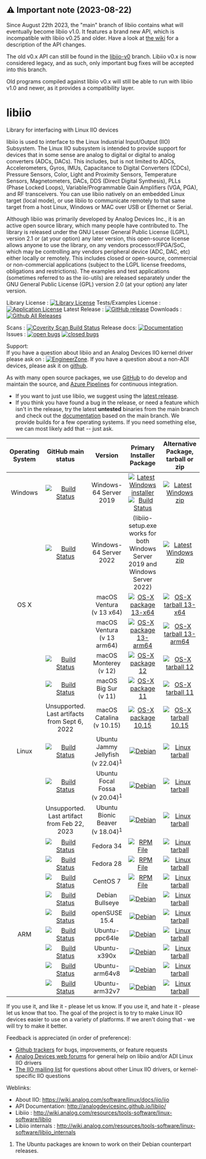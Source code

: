 ## :warning: Important note (2023-08-22)

Since August 22th 2023, the "main" branch of libiio contains what will eventually become libiio v1.0.
It features a brand new API, which is incompatible with libiio v0.25 and older.
Have a look at [the wiki](https://github.com/analogdevicesinc/libiio/wiki/libiio_0_to_1) for a description of the API changes.

The old v0.x API can still be found in the [libiio-v0](https://github.com/analogdevicesinc/libiio/tree/libiio-v0) branch.
Libiio v0.x is now considered legacy, and as such, only important bug fixes will be accepted into this branch.

Old programs compiled against libiio v0.x will still be able to run with libiio v1.0 and newer, as it provides a compatibility layer.

# libiio

Library for interfacing with Linux IIO devices

libiio is used to interface to the Linux Industrial Input/Output (IIO) Subsystem. The Linux IIO subsystem is intended to provide support for devices that in some sense are analog to digital or digital to analog converters (ADCs, DACs). This includes, but is not limited to ADCs, Accelerometers, Gyros, IMUs, Capacitance to Digital Converters (CDCs), Pressure Sensors, Color, Light and Proximity Sensors, Temperature Sensors, Magnetometers, DACs, DDS (Direct Digital Synthesis), PLLs (Phase Locked Loops), Variable/Programmable Gain Amplifiers (VGA, PGA), and RF transceivers. You can use libiio natively on an embedded Linux target (local mode), or use libiio to communicate remotely to that same target from a host Linux, Windows or MAC over USB or Ethernet or Serial.

Although libiio was primarily developed by Analog Devices Inc., it is an active open source library, which many people have contributed to. The library is released under the GNU Lesser General Public License (LGPL), version 2.1 or (at your option) any later version, this open-source license allows anyone to use the library, on any vendors processor/FPGA/SoC, which may be controlling any vendors peripheral device (ADC, DAC, etc) either locally or remotely. This includes closed or open-source, commercial or non-commercial applications (subject to the LGPL license freedoms, obligations and restrictions). The examples and test applications (sometimes referred to as the iio-utils) are released separately under the GNU General Public License (GPL) version 2.0 (at your option) any later version.

Library License : [![Library License](https://img.shields.io/badge/license-LGPL2+-blue.svg)](https://github.com/analogdevicesinc/libiio/blob/main/COPYING.txt)
Tests/Examples License : [![Application License](https://img.shields.io/badge/license-GPL2+-blue.svg)](https://github.com/analogdevicesinc/libiio/blob/main/COPYING_GPL.txt)
Latest Release : [![GitHub release](https://img.shields.io/github/release/analogdevicesinc/libiio.svg)](https://github.com/analogdevicesinc/libiio/releases/latest)
Downloads :  [![Github All Releases](https://img.shields.io/github/downloads/analogdevicesinc/libiio/total.svg)](https://github.com/analogdevicesinc/libiio/releases/latest)

Scans : [![Coverity Scan Build Status](https://img.shields.io/coverity/scan/4796.svg)](https://scan.coverity.com/projects/analogdevicesinc-libiio)
Release docs: [![Documentation](https://codedocs.xyz/analogdevicesinc/libiio.svg)](http://analogdevicesinc.github.io/libiio/)
Issues : [![open bugs](https://img.shields.io/github/issues/analogdevicesinc/libiio.svg)](https://github.com/analogdevicesinc/libiio/issues)
[![closed bugs](https://img.shields.io/github/issues-closed/analogdevicesinc/libiio.svg)](https://github.com/analogdevicesinc/libiio/issues?q=is%3Aissue+is%3Aclosed)

Support:<br>
If you have a question about libiio and an Analog Devices IIO kernel driver please ask on : [![EngineerZone](https://img.shields.io/badge/chat-on%20EngineerZone-blue.svg)](https://ez.analog.com/linux-device-drivers/linux-software-drivers). If you have a question about a non-ADI devices, please ask it on [github](https://github.com/analogdevicesinc/libiio/issues).

As with many open source packages, we use [GitHub](https://github.com/analogdevicesinc/libiio) to do develop and maintain the source, and [Azure Pipelines](https://azure.microsoft.com/en-gb/services/devops/pipelines/) for continuous integration.
  - If you want to just use libiio, we suggest using the [latest release](https://github.com/analogdevicesinc/libiio/releases/latest).
  - If you think you have found a bug in the release, or need a feature which isn't in the release, try the latest **untested** binaries from the main branch and check out the [documentation](https://codedocs.xyz/analogdevicesinc/libiio/) based on the main branch. We provide builds for a few operating systems. If you need something else, we can most likely add that -- just ask.

| Operating System        | GitHub main status  | Version |  Primary Installer Package  | Alternative Package, tarball or zip |
|:-----------------------:|:---------------------:|:-------:|:-------------------:|:--------------:|
| Windows                 | [![Build Status](https://dev.azure.com/AnalogDevices/OpenSource/_apis/build/status/analogdevicesinc.libiio?branchName=master&stageName=Builds&jobName=WindowsBuilds&configuration=WindowsBuilds%20VS2019)](https://dev.azure.com/AnalogDevices/OpenSource/_build/latest?definitionId=9&branchName=master) | Windows-64 Server 2019 | [![Latest Windows installer](https://raw.githubusercontent.com/wiki/analogdevicesinc/libiio/img/win_box.png)](https://swdownloads.analog.com/cse/azure_builds/libiio-setup.exe) <br /> [![Build Status](https://dev.azure.com/AnalogDevices/OpenSource/_apis/build/status/analogdevicesinc.libiio?branchName=master&stageName=Builds&jobName=GenerateSetupExe)](https://dev.azure.com/AnalogDevices/OpenSource/_build/latest?definitionId=9&branchName=master) | [![Latest Windows zip](https://raw.githubusercontent.com/wiki/analogdevicesinc/libiio/img/win_box.png)](https://swdownloads.analog.com/cse/azure_builds/Windows-VS-2019-x64-latest_master_libiio.zip) |
|  | [![Build Status](https://dev.azure.com/AnalogDevices/OpenSource/_apis/build/status/analogdevicesinc.libiio?branchName=master&stageName=Builds&jobName=WindowsBuilds&configuration=WindowsBuilds%20VS2022)](https://dev.azure.com/AnalogDevices/OpenSource/_build/latest?definitionId=9&branchName=master) | Windows-64 Server 2022 | (libiio-setup.exe works for both Windows Server 2019 and Windows Server 2022) | [![Latest Windows zip](https://raw.githubusercontent.com/wiki/analogdevicesinc/libiio/img/win_box.png)](https://swdownloads.analog.com/cse/azure_builds/Windows-VS-2022-x64-latest_master_libiio.zip) |
| OS X                    |  |  macOS Ventura <br />(v 13 x64) | [![OS-X package 13-x64](https://raw.githubusercontent.com/wiki/analogdevicesinc/libiio/img/osx_box.png)](https://swdownloads.analog.com/cse/azure_builds/macOS-13-x64_latest_master_libiio.pkg) | [![OS-X tarball 13-x64](https://raw.githubusercontent.com/wiki/analogdevicesinc/libiio/img/osx_box.png)](https://swdownloads.analog.com/cse/azure_builds/macOS-13-x64_latest_master_libiio.tar.gz) |
|                   |  |  macOS Ventura <br />(v 13 arm64) | [![OS-X package 13-arm64](https://raw.githubusercontent.com/wiki/analogdevicesinc/libiio/img/osx_box.png)](https://swdownloads.analog.com/cse/azure_builds/macOS-13-arm64_latest_master_libiio.pkg) | [![OS-X tarball 13-arm64](https://raw.githubusercontent.com/wiki/analogdevicesinc/libiio/img/osx_box.png)](https://swdownloads.analog.com/cse/azure_builds/macOS-13-arm64_latest_master_libiio.tar.gz) |
|                   | [![Build Status](https://dev.azure.com/AnalogDevices/OpenSource/_apis/build/status/analogdevicesinc.libiio?branchName=master&stageName=Builds&jobName=macOSBuilds&configuration=macOSBuilds%20macOS_12)](https://dev.azure.com/AnalogDevices/OpenSource/_build/latest?definitionId=9&branchName=master) |  macOS Monterey <br />(v 12) | [![OS-X package 12](https://raw.githubusercontent.com/wiki/analogdevicesinc/libiio/img/osx_box.png)](https://swdownloads.analog.com/cse/azure_builds/macOS-12_latest_master_libiio.pkg) | [![OS-X tarball 12](https://raw.githubusercontent.com/wiki/analogdevicesinc/libiio/img/osx_box.png)](https://swdownloads.analog.com/cse/azure_builds/macOS-12_latest_master_libiio.tar.gz) |
|                   | [![Build Status](https://dev.azure.com/AnalogDevices/OpenSource/_apis/build/status/analogdevicesinc.libiio?branchName=master&stageName=Builds&jobName=macOSBuilds&configuration=macOSBuilds%20macOS_11)](https://dev.azure.com/AnalogDevices/OpenSource/_build/latest?definitionId=9&branchName=master) |  macOS Big Sur <br />(v 11) | [![OS-X package 11](https://raw.githubusercontent.com/wiki/analogdevicesinc/libiio/img/osx_box.png)](https://swdownloads.analog.com/cse/azure_builds/macOS-11_latest_master_libiio.pkg) | [![OS-X tarball 11](https://raw.githubusercontent.com/wiki/analogdevicesinc/libiio/img/osx_box.png)](https://swdownloads.analog.com/cse/azure_builds/macOS-11_latest_master_libiio.tar.gz) |
|                         | Unsupported. Last artifacts from Sept 6, 2022 |  macOS Catalina <br />(v 10.15) | [![OS-X package 10.15](https://raw.githubusercontent.com/wiki/analogdevicesinc/libiio/img/osx_box.png)](https://swdownloads.analog.com/cse/azure_builds/macOS-10.15_latest_master_libiio.pkg) | [![OS-X tarball 10.15](https://raw.githubusercontent.com/wiki/analogdevicesinc/libiio/img/osx_box.png)](https://swdownloads.analog.com/cse/azure_builds/macOS-10.15_latest_master_libiio.tar.gz) |
| Linux     | [![Build Status](https://dev.azure.com/AnalogDevices/OpenSource/_apis/build/status/analogdevicesinc.libiio?branchName=master&stageName=Builds&jobName=LinuxBuilds&configuration=LinuxBuilds%20ubuntu_22_04)](https://dev.azure.com/AnalogDevices/OpenSource/_build/latest?definitionId=9&branchName=master) | Ubuntu Jammy Jellyfish<br />(v 22.04)<sup>1</sup>  | [![Debian](https://raw.githubusercontent.com/wiki/analogdevicesinc/libiio/img/deb.png)](https://swdownloads.analog.com/cse/azure_builds/Ubuntu-22.04_latest_master_libiio.deb) |  [![Linux tarball](https://raw.githubusercontent.com/wiki/analogdevicesinc/libiio/img/linux_box.png)](https://swdownloads.analog.com/cse/azure_builds/Ubuntu-22.04_latest_master_libiio.tar.gz) |
|  | [![Build Status](https://dev.azure.com/AnalogDevices/OpenSource/_apis/build/status/analogdevicesinc.libiio?branchName=master&stageName=Builds&jobName=LinuxBuilds&configuration=LinuxBuilds%20ubuntu_20_04)](https://dev.azure.com/AnalogDevices/OpenSource/_build/latest?definitionId=9&branchName=master) | Ubuntu Focal Fossa<br />(v 20.04)<sup>1</sup>  | [![Debian](https://raw.githubusercontent.com/wiki/analogdevicesinc/libiio/img/deb.png)](https://swdownloads.analog.com/cse/azure_builds/Ubuntu-20.04_latest_master_libiio.deb) | [![Linux tarball](https://raw.githubusercontent.com/wiki/analogdevicesinc/libiio/img/linux_box.png)](https://swdownloads.analog.com/cse/azure_builds/Ubuntu-20.04_latest_master_libiio.tar.gz) |
|  | Unsupported. Last artifact from Feb 22, 2023 | Ubuntu Bionic Beaver<br />(v 18.04)<sup>1</sup> | [![Debian](https://raw.githubusercontent.com/wiki/analogdevicesinc/libiio/img/deb.png)](https://swdownloads.analog.com/cse/azure_builds/Ubuntu-18.04_latest_master_libiio.deb) | [![Linux tarball](https://raw.githubusercontent.com/wiki/analogdevicesinc/libiio/img/linux_box.png)](https://swdownloads.analog.com/cse/azure_builds/Ubuntu-18.04_latest_master_libiio.tar.gz) |
|  | [![Build Status](https://dev.azure.com/AnalogDevices/OpenSource/_apis/build/status/analogdevicesinc.libiio?branchName=master&stageName=Builds&jobName=LinuxBuilds&configuration=LinuxBuilds%20fedora34)](https://dev.azure.com/AnalogDevices/OpenSource/_build/latest?definitionId=9&branchName=master) | Fedora 34 | [![RPM File](https://raw.githubusercontent.com/wiki/analogdevicesinc/libiio/img/rpm.png)](https://swdownloads.analog.com/cse/azure_builds/Fedora-34_latest_master_libiio.rpm) | [![Linux tarball](https://raw.githubusercontent.com/wiki/analogdevicesinc/libiio/img/linux_box.png)](https://swdownloads.analog.com/cse/azure_builds/Fedora-34_latest_master_libiio.tar.gz) |
|  |  [![Build Status](https://dev.azure.com/AnalogDevices/OpenSource/_apis/build/status%2Fanalogdevicesinc.libiio?branchName=master&stageName=Builds&jobName=LinuxBuilds&configuration=LinuxBuilds%20fedora28)](https://dev.azure.com/AnalogDevices/OpenSource/_build/latest?definitionId=9&branchName=master)| Fedora 28 | [![RPM File](https://raw.githubusercontent.com/wiki/analogdevicesinc/libiio/img/rpm.png)](https://swdownloads.analog.com/cse/azure_builds/Fedora-28_latest_master_libiio.rpm) | [![Linux tarball](https://raw.githubusercontent.com/wiki/analogdevicesinc/libiio/img/linux_box.png)](https://swdownloads.analog.com/cse/azure_builds/Fedora-28_latest_master_libiio.tar.gz) |
|  |  [![Build Status](https://dev.azure.com/AnalogDevices/OpenSource/_apis/build/status%2Fanalogdevicesinc.libiio?branchName=master&stageName=Builds&jobName=LinuxBuilds&configuration=LinuxBuilds%20centos_7)](https://dev.azure.com/AnalogDevices/OpenSource/_build/latest?definitionId=9&branchName=master)| CentOS 7 | [![RPM File](https://raw.githubusercontent.com/wiki/analogdevicesinc/libiio/img/rpm.png)](https://swdownloads.analog.com/cse/azure_builds/CentOS-7_latest_master_libiio.rpm) | [![Linux tarball](https://raw.githubusercontent.com/wiki/analogdevicesinc/libiio/img/linux_box.png)](https://swdownloads.analog.com/cse/azure_builds/CentOS-7_latest_master_libiio.tar.gz) |
|  |  [![Build Status](https://dev.azure.com/AnalogDevices/OpenSource/_apis/build/status%2Fanalogdevicesinc.libiio?branchName=master&stageName=Builds&jobName=LinuxBuilds&configuration=LinuxBuilds%20debian_bullseye)](https://dev.azure.com/AnalogDevices/OpenSource/_build/latest?definitionId=9&branchName=master)| Debian Bullseye | [![Debian](https://raw.githubusercontent.com/wiki/analogdevicesinc/libiio/img/deb.png)](https://swdownloads.analog.com/cse/azure_builds/Debian-11_latest_master_libiio.deb) | [![Linux tarball](https://raw.githubusercontent.com/wiki/analogdevicesinc/libiio/img/linux_box.png)](https://swdownloads.analog.com/cse/azure_builds/Debian-11_latest_master_libiio.tar.gz) |
|  |  [![Build Status](https://dev.azure.com/AnalogDevices/OpenSource/_apis/build/status%2Fanalogdevicesinc.libiio?branchName=master&stageName=Builds&jobName=LinuxBuilds&configuration=LinuxBuilds%20opensuse_15_4)](https://dev.azure.com/AnalogDevices/OpenSource/_build/latest?definitionId=9&branchName=master)| openSUSE 15.4 | [![Debian](https://raw.githubusercontent.com/wiki/analogdevicesinc/libiio/img/deb.png)](https://swdownloads.analog.com/cse/azure_builds/openSUSE-15.4_latest_master_libiio.deb) | [![Linux tarball](https://raw.githubusercontent.com/wiki/analogdevicesinc/libiio/img/linux_box.png)](https://swdownloads.analog.com/cse/azure_builds/openSUSE-15.4_latest_master_libiio.tar.gz) |
| ARM     | [![Build Status](https://dev.azure.com/AnalogDevices/OpenSource/_apis/build/status/analogdevicesinc.libiio?branchName=master&stageName=Builds&jobName=ARMBuilds&configuration=ARMBuilds%20ubuntu-ppc64le)](https://dev.azure.com/AnalogDevices/OpenSource/_build/latest?definitionId=9&branchName=master) | Ubuntu-ppc64le | [![Debian](https://raw.githubusercontent.com/wiki/analogdevicesinc/libiio/img/deb.png)](https://swdownloads.analog.com/cse/azure_builds/Ubuntu-ppc64le_latest_master_libiio.deb) | [![Linux tarball](https://raw.githubusercontent.com/wiki/analogdevicesinc/libiio/img/linux_box.png)](https://swdownloads.analog.com/cse/azure_builds/Ubuntu-ppc64le_latest_master_libiio.tar.gz) |
|  | [![Build Status](https://dev.azure.com/AnalogDevices/OpenSource/_apis/build/status/analogdevicesinc.libiio?branchName=master&stageName=Builds&jobName=ARMBuilds&configuration=ARMBuilds%20ubuntu-x390x)](https://dev.azure.com/AnalogDevices/OpenSource/_build/latest?definitionId=9&branchName=master) | Ubuntu-x390x | [![Debian](https://raw.githubusercontent.com/wiki/analogdevicesinc/libiio/img/deb.png)](https://swdownloads.analog.com/cse/azure_builds/Ubuntu-x390x_latest_master_libiio.deb) | [![Linux tarball](https://raw.githubusercontent.com/wiki/analogdevicesinc/libiio/img/linux_box.png)](https://swdownloads.analog.com/cse/azure_builds/Ubuntu-x390x_latest_master_libiio.tar.gz) |
|  | [![Build Status](https://dev.azure.com/AnalogDevices/OpenSource/_apis/build/status/analogdevicesinc.libiio?branchName=master&stageName=Builds&jobName=ARMBuilds&configuration=ARMBuilds%20ubuntu-arm64v8)](https://dev.azure.com/AnalogDevices/OpenSource/_build/latest?definitionId=9&branchName=master) | Ubuntu-arm64v8 | [![Debian](https://raw.githubusercontent.com/wiki/analogdevicesinc/libiio/img/deb.png)](https://swdownloads.analog.com/cse/azure_builds/Ubuntu-arm64v8_latest_master_libiio.deb) | [![Linux tarball](https://raw.githubusercontent.com/wiki/analogdevicesinc/libiio/img/linux_box.png)](https://swdownloads.analog.com/cse/azure_builds/Ubuntu-arm64v8_latest_master_libiio.tar.gz) |
|  | [![Build Status](https://dev.azure.com/AnalogDevices/OpenSource/_apis/build/status/analogdevicesinc.libiio?branchName=master&stageName=Builds&jobName=ARMBuilds&configuration=ARMBuilds%20ubuntu-arm32v7)](https://dev.azure.com/AnalogDevices/OpenSource/_build/latest?definitionId=9&branchName=master) | Ubuntu-arm32v7 | [![Debian](https://raw.githubusercontent.com/wiki/analogdevicesinc/libiio/img/deb.png)](https://swdownloads.analog.com/cse/azure_builds/Ubuntu-arm32v7_latest_master_libiio.deb) | [![Linux tarball](https://raw.githubusercontent.com/wiki/analogdevicesinc/libiio/img/linux_box.png)](https://swdownloads.analog.com/cse/azure_builds/Ubuntu-arm32v7_latest_master_libiio.tar.gz) |


If you use it, and like it - please let us know. If you use it, and hate it - please let us know that too. The goal of the project is to try to make Linux IIO devices easier to use on a variety of platforms. If we aren't doing that - we will try to make it better.

Feedback is appreciated (in order of preference):

  * [Github trackers](https://github.com/analogdevicesinc/libiio/issues) for bugs, improvements, or feature requests
  * [Analog Devices web forums](https://ez.analog.com/community/linux-device-drivers/linux-software-drivers) for general help on libiio and/or ADI Linux IIO drivers
  * [The IIO mailing list](http://vger.kernel.org/vger-lists.html#linux-iio) for questions about other Linux IIO drivers, or kernel-specific IIO questions

Weblinks:
  * About IIO: https://wiki.analog.com/software/linux/docs/iio/iio
  * API Documentation: http://analogdevicesinc.github.io/libiio/
  * Libiio : http://wiki.analog.com/resources/tools-software/linux-software/libiio
  * Libiio internals : http://wiki.analog.com/resources/tools-software/linux-software/libiio_internals

1. The Ubuntu packages are known to work on their Debian counterpart releases.

